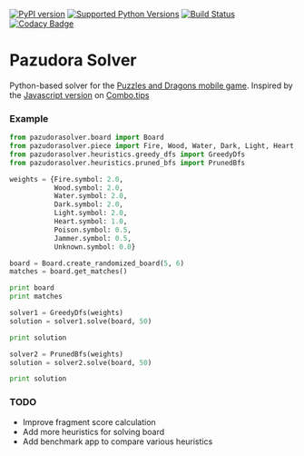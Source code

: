 [![PyPI version](https://badge.fury.io/py/pazudorasolver.svg)](https://badge.fury.io/py/pazudorasolver)
[![Supported Python Versions](https://img.shields.io/pypi/pyversions/pazudorasolver.svg)](https://pypi.python.org/pypi/pazudorasolver/)
[![Build Status](https://travis-ci.org/ethanlu/pazudora-solver.svg?branch=master)](https://travis-ci.org/ethanlu/pazudora-solver)
[![Codacy Badge](https://api.codacy.com/project/badge/grade/78cdfdafa28f4475a3dea086c3dd006d)](https://www.codacy.com/app/ethanoks/pazudora-solver)

Pazudora Solver
=====

Python-based solver for the [Puzzles and Dragons mobile game](http://www.gunghoonline.com/games/puzzle-dragons/).
Inspired by the [Javascript version](https://github.com/alexknutson/Combo.Tips) on [Combo.tips](http://combo.tips/)

### Example
```python
from pazudorasolver.board import Board
from pazudorasolver.piece import Fire, Wood, Water, Dark, Light, Heart, Poison, Jammer, Unknown
from pazudorasolver.heuristics.greedy_dfs import GreedyDfs
from pazudorasolver.heuristics.pruned_bfs import PrunedBfs

weights = {Fire.symbol: 2.0,
           Wood.symbol: 2.0,
           Water.symbol: 2.0,
           Dark.symbol: 2.0,
           Light.symbol: 2.0,
           Heart.symbol: 1.0,
           Poison.symbol: 0.5,
           Jammer.symbol: 0.5,
           Unknown.symbol: 0.0}

board = Board.create_randomized_board(5, 6)
matches = board.get_matches()

print board
print matches

solver1 = GreedyDfs(weights)
solution = solver1.solve(board, 50)

print solution

solver2 = PrunedBfs(weights)
solution = solver2.solve(board, 50)

print solution
```

### TODO
- Improve fragment score calculation
- Add more heuristics for solving board
- Add benchmark app to compare various heuristics
